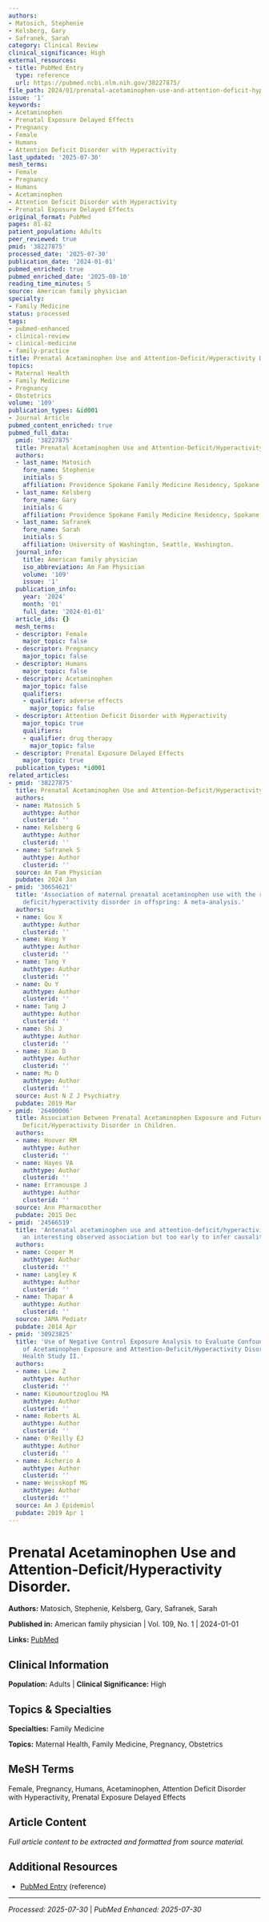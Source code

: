 ```yaml
---
authors:
- Matosich, Stephenie
- Kelsberg, Gary
- Safranek, Sarah
category: Clinical Review
clinical_significance: High
external_resources:
- title: PubMed Entry
  type: reference
  url: https://pubmed.ncbi.nlm.nih.gov/38227875/
file_path: 2024/01/prenatal-acetaminophen-use-and-attention-deficit-hyperactivi.md
issue: '1'
keywords:
- Acetaminophen
- Prenatal Exposure Delayed Effects
- Pregnancy
- Female
- Humans
- Attention Deficit Disorder with Hyperactivity
last_updated: '2025-07-30'
mesh_terms:
- Female
- Pregnancy
- Humans
- Acetaminophen
- Attention Deficit Disorder with Hyperactivity
- Prenatal Exposure Delayed Effects
original_format: PubMed
pages: 81-82
patient_population: Adults
peer_reviewed: true
pmid: '38227875'
processed_date: '2025-07-30'
publication_date: '2024-01-01'
pubmed_enriched: true
pubmed_enriched_date: '2025-08-10'
reading_time_minutes: 5
source: American family physician
specialty:
- Family Medicine
status: processed
tags:
- pubmed-enhanced
- clinical-review
- clinical-medicine
- family-practice
title: Prenatal Acetaminophen Use and Attention-Deficit/Hyperactivity Disorder.
topics:
- Maternal Health
- Family Medicine
- Pregnancy
- Obstetrics
volume: '109'
publication_types: &id001
- Journal Article
pubmed_content_enriched: true
pubmed_full_data:
  pmid: '38227875'
  title: Prenatal Acetaminophen Use and Attention-Deficit/Hyperactivity Disorder.
  authors:
  - last_name: Matosich
    fore_name: Stephenie
    initials: S
    affiliation: Providence Spokane Family Medicine Residency, Spokane, Washington.
  - last_name: Kelsberg
    fore_name: Gary
    initials: G
    affiliation: Providence Spokane Family Medicine Residency, Spokane, Washington.
  - last_name: Safranek
    fore_name: Sarah
    initials: S
    affiliation: University of Washington, Seattle, Washington.
  journal_info:
    title: American family physician
    iso_abbreviation: Am Fam Physician
    volume: '109'
    issue: '1'
  publication_info:
    year: '2024'
    month: '01'
    full_date: '2024-01-01'
  article_ids: {}
  mesh_terms:
  - descriptor: Female
    major_topic: false
  - descriptor: Pregnancy
    major_topic: false
  - descriptor: Humans
    major_topic: false
  - descriptor: Acetaminophen
    major_topic: false
    qualifiers:
    - qualifier: adverse effects
      major_topic: false
  - descriptor: Attention Deficit Disorder with Hyperactivity
    major_topic: true
    qualifiers:
    - qualifier: drug therapy
      major_topic: false
  - descriptor: Prenatal Exposure Delayed Effects
    major_topic: true
  publication_types: *id001
related_articles:
- pmid: '38227875'
  title: Prenatal Acetaminophen Use and Attention-Deficit/Hyperactivity Disorder.
  authors:
  - name: Matosich S
    authtype: Author
    clusterid: ''
  - name: Kelsberg G
    authtype: Author
    clusterid: ''
  - name: Safranek S
    authtype: Author
    clusterid: ''
  source: Am Fam Physician
  pubdate: 2024 Jan
- pmid: '30654621'
  title: 'Association of maternal prenatal acetaminophen use with the risk of attention
    deficit/hyperactivity disorder in offspring: A meta-analysis.'
  authors:
  - name: Gou X
    authtype: Author
    clusterid: ''
  - name: Wang Y
    authtype: Author
    clusterid: ''
  - name: Tang Y
    authtype: Author
    clusterid: ''
  - name: Qu Y
    authtype: Author
    clusterid: ''
  - name: Tang J
    authtype: Author
    clusterid: ''
  - name: Shi J
    authtype: Author
    clusterid: ''
  - name: Xiao D
    authtype: Author
    clusterid: ''
  - name: Mu D
    authtype: Author
    clusterid: ''
  source: Aust N Z J Psychiatry
  pubdate: 2019 Mar
- pmid: '26400006'
  title: Association Between Prenatal Acetaminophen Exposure and Future Risk of Attention
    Deficit/Hyperactivity Disorder in Children.
  authors:
  - name: Hoover RM
    authtype: Author
    clusterid: ''
  - name: Hayes VA
    authtype: Author
    clusterid: ''
  - name: Erramouspe J
    authtype: Author
    clusterid: ''
  source: Ann Pharmacother
  pubdate: 2015 Dec
- pmid: '24566519'
  title: 'Antenatal acetaminophen use and attention-deficit/hyperactivity disorder:
    an interesting observed association but too early to infer causality.'
  authors:
  - name: Cooper M
    authtype: Author
    clusterid: ''
  - name: Langley K
    authtype: Author
    clusterid: ''
  - name: Thapar A
    authtype: Author
    clusterid: ''
  source: JAMA Pediatr
  pubdate: 2014 Apr
- pmid: '30923825'
  title: 'Use of Negative Control Exposure Analysis to Evaluate Confounding: An Example
    of Acetaminophen Exposure and Attention-Deficit/Hyperactivity Disorder in Nurses''
    Health Study II.'
  authors:
  - name: Liew Z
    authtype: Author
    clusterid: ''
  - name: Kioumourtzoglou MA
    authtype: Author
    clusterid: ''
  - name: Roberts AL
    authtype: Author
    clusterid: ''
  - name: O'Reilly ÉJ
    authtype: Author
    clusterid: ''
  - name: Ascherio A
    authtype: Author
    clusterid: ''
  - name: Weisskopf MG
    authtype: Author
    clusterid: ''
  source: Am J Epidemiol
  pubdate: 2019 Apr 1
---
```


# Prenatal Acetaminophen Use and Attention-Deficit/Hyperactivity Disorder.

**Authors:** Matosich, Stephenie, Kelsberg, Gary, Safranek, Sarah

**Published in:** American family physician | Vol. 109, No. 1 | 2024-01-01

**Links:** [PubMed](https://pubmed.ncbi.nlm.nih.gov/38227875/)

## Clinical Information

**Population:** Adults | **Clinical Significance:** High

## Topics & Specialties

**Specialties:** Family Medicine

**Topics:** Maternal Health, Family Medicine, Pregnancy, Obstetrics

## MeSH Terms

Female, Pregnancy, Humans, Acetaminophen, Attention Deficit Disorder with Hyperactivity, Prenatal Exposure Delayed Effects

## Article Content

*Full article content to be extracted and formatted from source material.*

## Additional Resources

- [PubMed Entry](https://pubmed.ncbi.nlm.nih.gov/38227875/) (reference)

---

*Processed: 2025-07-30* | *PubMed Enhanced: 2025-07-30*
